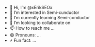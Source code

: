 - 👋 Hi, I’m @xErikSEOx
- 👀 I’m interested in Semi-cunductor
- 🌱 I’m currently learning Semi-conductor
- 💞️ I’m looking to collaborate on 
- 📫 How to reach me ...
- 😄 Pronouns: ...
- ⚡ Fun fact: ...

<!---
xErikSEOx/xErikSEOx is a ✨ special ✨ repository because its `README.md` (this file) appears on your GitHub profile.
You can click the Preview link to take a look at your changes.
--->
